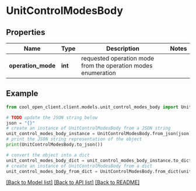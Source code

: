 # UnitControlModesBody


## Properties

Name | Type | Description | Notes
------------ | ------------- | ------------- | -------------
**operation_mode** | **int** | requested operation mode from the operation modes enumeration | 

## Example

```python
from cool_open_client.client.models.unit_control_modes_body import UnitControlModesBody

# TODO update the JSON string below
json = "{}"
# create an instance of UnitControlModesBody from a JSON string
unit_control_modes_body_instance = UnitControlModesBody.from_json(json)
# print the JSON string representation of the object
print(UnitControlModesBody.to_json())

# convert the object into a dict
unit_control_modes_body_dict = unit_control_modes_body_instance.to_dict()
# create an instance of UnitControlModesBody from a dict
unit_control_modes_body_from_dict = UnitControlModesBody.from_dict(unit_control_modes_body_dict)
```
[[Back to Model list]](../README.md#documentation-for-models) [[Back to API list]](../README.md#documentation-for-api-endpoints) [[Back to README]](../README.md)


